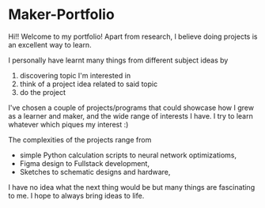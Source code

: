 # Maker-Portfolio

Hi!! Welcome to my portfolio! 
Apart from research, I believe doing projects is an excellent way to learn. 

I personally have learnt many things from different subject ideas by 
1. discovering topic I'm interested in
2. think of a project idea related to said topic
3. do the project

I've chosen a couple of projects/programs that could showcase how I grew as a learner and maker, 
and the wide range of interests I have. I try to learn whatever which piques my interest :)

The complexities of the projects range from
- simple Python calculation scripts to neural network optimizatioms, 
- Figma design to Fullstack development,
- Sketches to schematic designs and hardware, 

I have no idea what the next thing would be but many things are fascinating to me. 
I hope to always bring ideas to life. 

